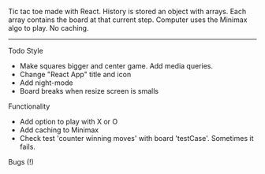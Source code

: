 Tic tac toe made with React.
History is stored an object with arrays. Each array contains the board at that current step. Computer uses the Minimax algo to play. No caching.

---
Todo
Style
- Make squares bigger and center game. Add media queries.
- Change "React App" title and icon
- Add night-mode
- Board breaks when resize screen is smalls

Functionality
- Add option to play with X or O
- Add caching to Minimax
- Check test 'counter winning moves' with board 'testCase'. Sometimes it fails.

Bugs (!)

